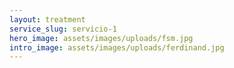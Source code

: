 ```yaml
---
layout: treatment
service_slug: servicio-1
hero_image: assets/images/uploads/fsm.jpg
intro_image: assets/images/uploads/ferdinand.jpg
---
```

